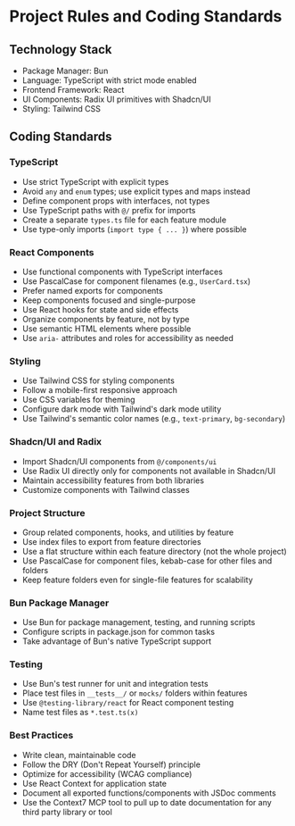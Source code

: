 # Project Rules and Coding Standards

## Technology Stack

- Package Manager: Bun
- Language: TypeScript with strict mode enabled
- Frontend Framework: React
- UI Components: Radix UI primitives with Shadcn/UI
- Styling: Tailwind CSS

## Coding Standards

### TypeScript

- Use strict TypeScript with explicit types
- Avoid `any` and `enum` types; use explicit types and maps instead
- Define component props with interfaces, not types
- Use TypeScript paths with `@/` prefix for imports
- Create a separate `types.ts` file for each feature module
- Use type-only imports (`import type { ... }`) where possible

### React Components

- Use functional components with TypeScript interfaces
- Use PascalCase for component filenames (e.g., `UserCard.tsx`)
- Prefer named exports for components
- Keep components focused and single-purpose
- Use React hooks for state and side effects
- Organize components by feature, not by type
- Use semantic HTML elements where possible
- Use `aria-` attributes and roles for accessibility as needed

### Styling

- Use Tailwind CSS for styling components
- Follow a mobile-first responsive approach
- Use CSS variables for theming
- Configure dark mode with Tailwind's dark mode utility
- Use Tailwind's semantic color names (e.g., `text-primary`, `bg-secondary`)

### Shadcn/UI and Radix

- Import Shadcn/UI components from `@/components/ui`
- Use Radix UI directly only for components not available in Shadcn/UI
- Maintain accessibility features from both libraries
- Customize components with Tailwind classes

### Project Structure

- Group related components, hooks, and utilities by feature
- Use index files to export from feature directories
- Use a flat structure within each feature directory (not the whole project)
- Use PascalCase for component files, kebab-case for other files and folders
- Keep feature folders even for single-file features for scalability

### Bun Package Manager

- Use Bun for package management, testing, and running scripts
- Configure scripts in package.json for common tasks
- Take advantage of Bun's native TypeScript support

### Testing

- Use Bun's test runner for unit and integration tests
- Place test files in `__tests__/` or `mocks/` folders within features
- Use `@testing-library/react` for React component testing
- Name test files as `*.test.ts(x)`

### Best Practices

- Write clean, maintainable code
- Follow the DRY (Don't Repeat Yourself) principle
- Optimize for accessibility (WCAG compliance)
- Use React Context for application state
- Document all exported functions/components with JSDoc comments
- Use the Context7 MCP tool to pull up to date documentation for any third party library or tool

